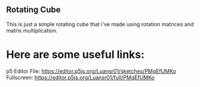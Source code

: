 ## Rotating Cube
This is just a simple rotating cube that i've made using rotation matrices and matrix multiplication.

# Here are some useful links:

p5 Editor File: https://editor.p5js.org/Luansr01/sketches/PMqEfUMKo <br>
Fullscreen: https://editor.p5js.org/Luansr01/full/PMqEfUMKo
